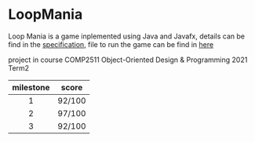 # LoopMania
Loop Mania is a game inplemented using Java and Javafx, details can be find in the [specification](specification/README.md), file to run the game can be find in [here](src/unsw/loopmania/LoopManiaApplication.java)

project in course COMP2511 Object-Oriented Design & Programming 2021 Term2

| milestone | score |
|:---------:|:-----:|
|1|92/100|
|2|97/100|
|3|92/100|
